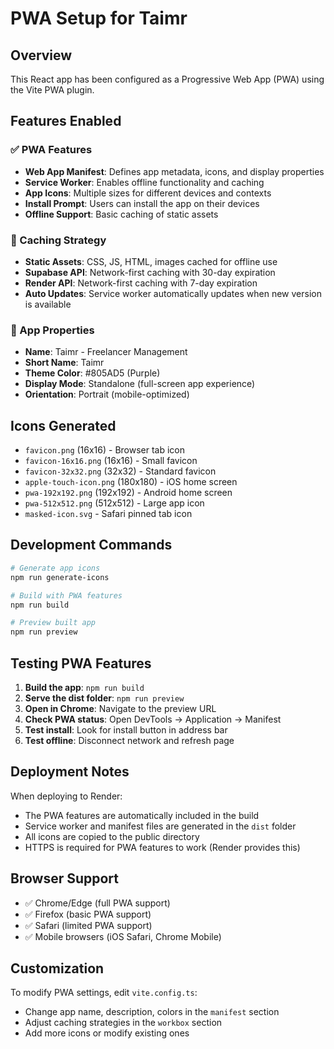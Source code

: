 # PWA Setup for Taimr

## Overview
This React app has been configured as a Progressive Web App (PWA) using the Vite PWA plugin.

## Features Enabled

### ✅ PWA Features
- **Web App Manifest**: Defines app metadata, icons, and display properties
- **Service Worker**: Enables offline functionality and caching
- **App Icons**: Multiple sizes for different devices and contexts
- **Install Prompt**: Users can install the app on their devices
- **Offline Support**: Basic caching of static assets

### 🎯 Caching Strategy
- **Static Assets**: CSS, JS, HTML, images cached for offline use
- **Supabase API**: Network-first caching with 30-day expiration
- **Render API**: Network-first caching with 7-day expiration
- **Auto Updates**: Service worker automatically updates when new version is available

### 📱 App Properties
- **Name**: Taimr - Freelancer Management
- **Short Name**: Taimr
- **Theme Color**: #805AD5 (Purple)
- **Display Mode**: Standalone (full-screen app experience)
- **Orientation**: Portrait (mobile-optimized)

## Icons Generated
- `favicon.png` (16x16) - Browser tab icon
- `favicon-16x16.png` (16x16) - Small favicon
- `favicon-32x32.png` (32x32) - Standard favicon
- `apple-touch-icon.png` (180x180) - iOS home screen
- `pwa-192x192.png` (192x192) - Android home screen
- `pwa-512x512.png` (512x512) - Large app icon
- `masked-icon.svg` - Safari pinned tab icon

## Development Commands

```bash
# Generate app icons
npm run generate-icons

# Build with PWA features
npm run build

# Preview built app
npm run preview
```

## Testing PWA Features

1. **Build the app**: `npm run build`
2. **Serve the dist folder**: `npm run preview`
3. **Open in Chrome**: Navigate to the preview URL
4. **Check PWA status**: Open DevTools → Application → Manifest
5. **Test install**: Look for install button in address bar
6. **Test offline**: Disconnect network and refresh page

## Deployment Notes

When deploying to Render:
- The PWA features are automatically included in the build
- Service worker and manifest files are generated in the `dist` folder
- All icons are copied to the public directory
- HTTPS is required for PWA features to work (Render provides this)

## Browser Support
- ✅ Chrome/Edge (full PWA support)
- ✅ Firefox (basic PWA support)
- ✅ Safari (limited PWA support)
- ✅ Mobile browsers (iOS Safari, Chrome Mobile)

## Customization

To modify PWA settings, edit `vite.config.ts`:
- Change app name, description, colors in the `manifest` section
- Adjust caching strategies in the `workbox` section
- Add more icons or modify existing ones
